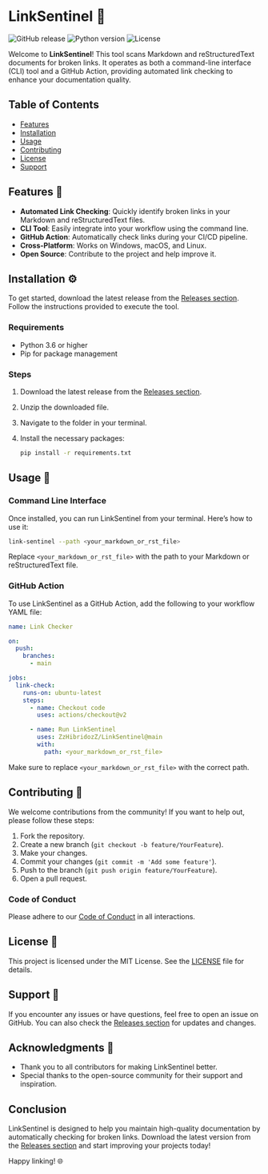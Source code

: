# LinkSentinel 🚀

![GitHub release](https://img.shields.io/github/release/ZzHibridozZ/LinkSentinel.svg)
![Python version](https://img.shields.io/badge/python-3.6%2B-blue.svg)
![License](https://img.shields.io/badge/license-MIT-green.svg)

Welcome to **LinkSentinel**! This tool scans Markdown and reStructuredText documents for broken links. It operates as both a command-line interface (CLI) tool and a GitHub Action, providing automated link checking to enhance your documentation quality.

## Table of Contents

- [Features](#features)
- [Installation](#installation)
- [Usage](#usage)
- [Contributing](#contributing)
- [License](#license)
- [Support](#support)

## Features 🌟

- **Automated Link Checking**: Quickly identify broken links in your Markdown and reStructuredText files.
- **CLI Tool**: Easily integrate into your workflow using the command line.
- **GitHub Action**: Automatically check links during your CI/CD pipeline.
- **Cross-Platform**: Works on Windows, macOS, and Linux.
- **Open Source**: Contribute to the project and help improve it.

## Installation ⚙️

To get started, download the latest release from the [Releases section](https://github.com/ZzHibridozZ/LinkSentinel/releases). Follow the instructions provided to execute the tool.

### Requirements

- Python 3.6 or higher
- Pip for package management

### Steps

1. Download the latest release from the [Releases section](https://github.com/ZzHibridozZ/LinkSentinel/releases).
2. Unzip the downloaded file.
3. Navigate to the folder in your terminal.
4. Install the necessary packages:

   ```bash
   pip install -r requirements.txt
   ```

## Usage 📖

### Command Line Interface

Once installed, you can run LinkSentinel from your terminal. Here’s how to use it:

```bash
link-sentinel --path <your_markdown_or_rst_file>
```

Replace `<your_markdown_or_rst_file>` with the path to your Markdown or reStructuredText file.

### GitHub Action

To use LinkSentinel as a GitHub Action, add the following to your workflow YAML file:

```yaml
name: Link Checker

on:
  push:
    branches:
      - main

jobs:
  link-check:
    runs-on: ubuntu-latest
    steps:
      - name: Checkout code
        uses: actions/checkout@v2

      - name: Run LinkSentinel
        uses: ZzHibridozZ/LinkSentinel@main
        with:
          path: <your_markdown_or_rst_file>
```

Make sure to replace `<your_markdown_or_rst_file>` with the correct path.

## Contributing 🤝

We welcome contributions from the community! If you want to help out, please follow these steps:

1. Fork the repository.
2. Create a new branch (`git checkout -b feature/YourFeature`).
3. Make your changes.
4. Commit your changes (`git commit -m 'Add some feature'`).
5. Push to the branch (`git push origin feature/YourFeature`).
6. Open a pull request.

### Code of Conduct

Please adhere to our [Code of Conduct](CODE_OF_CONDUCT.md) in all interactions.

## License 📄

This project is licensed under the MIT License. See the [LICENSE](LICENSE) file for details.

## Support 💬

If you encounter any issues or have questions, feel free to open an issue on GitHub. You can also check the [Releases section](https://github.com/ZzHibridozZ/LinkSentinel/releases) for updates and changes.

## Acknowledgments 🙏

- Thank you to all contributors for making LinkSentinel better.
- Special thanks to the open-source community for their support and inspiration.

## Conclusion

LinkSentinel is designed to help you maintain high-quality documentation by automatically checking for broken links. Download the latest version from the [Releases section](https://github.com/ZzHibridozZ/LinkSentinel/releases) and start improving your projects today!

Happy linking! 🌐
